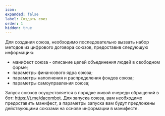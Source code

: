```yaml
---
icon: 
expanded: false
label: Создать союз
order: 1
hidden: true
---
```


Для создания союза, необходимо последовательно вызвать набор методов из цифрового договора союзов, предоставив следующую информацию:
- манифест союза - описание целей объединения людей в свободном форме;
- параметры финансового ядра союза;
- параметры наполнения и распределения фондов союза;
- параметры самоуправления союза;

<!-- После чего, оплатить регистрационный взнос за союз. На текущий момент, регистрационный взнос равен 0.0000 FLOWER.  -->

Запуск союзов осуществляется в порядке живой очереди обращений в бот: https://t.me/dacombot. Для запуска союза, вам необходимо предоставить манифест, а параметры запуска вам будут предложены действующими союзами на основе информации в манифесте.

<!-- 
Для запуска центра, необходимо:
- повысить статус аккаунта до центра, сообщив основные параметры конфигурации цифровой экономики центра;
- сконфигурировать Двойную Спираль, подобрав параметры доходности/риска и расчитав бизнес-доход;
- совершить активационный взнос, оплатив сервис запуска центра;
- активировать Двойную Спираль;


### Апгрейд аккаунта
Для апгрейда аккаунта до центра, необходимо вызвать метод:

```
cleos push action unicore upgrade '[username, platform, title, purpose, total_shares, quote_amount, quote_token_contract, root_token, root_token_contract, voting_only_up, consensus_percent, referral_percent, dacs_percent, cfund_percent, hfund_percent, levels, emission_percent, gtop, meta]' -p username

```

И сообщить параметры:

```
username - имя аккаунта будущего центра;
platform - имя аккаунта оператора платформы, на которой происходит создание центра;
title - заголовок центра;
purpose - название или краткое описание центра;
total_shares - количество единиц силы на рынке;
quote_amount - количество виртуального залога на рынке силы, определяющий начальную стоимость одной единицы силы; 
quote_token_contract - имя аккаунта цифрового договора котировочного токена рынка силы;
root_token - символ и точность токена оборота центра;
root_token_contract - имя аккаунта цифрового договора токена оборота центра;
voting_only_up - характеризует общий тип голосования в рамках центра: только за или за и против.
consensus_percent - минимальный процент консенсуса среди обладателей силы, который должен быть достигнут для принятия решения о начале финансирования цели;
referral_percent - процент партнёрского потока в ROOT от общего бизнес-дохода;
dacs_percent - процент корпоративного потока в ROOT от общего бизнес-дохода;
cfund_percent - процент целевого потока в ROOT от общего бизнес-дохода, направляемый в целевой фонд для распределения по целям согласно голосованию обладателей силы;
hfund_percent - процент безусловного потока в ROOT от общего бизнес-дохода, направляемый на распределение среди обладателей силы согласно их относительной доле владения;
levels - массив уровней партнёрского распределения в центре;
emission_percent - процент исходящей эмиссии из целевого фонда на список целей на каждом полуобороте Двойной Спирали относительно суммы бизнес-дохода;
gtop - количество целей в топе, которые получают равное финансирование из целевого потока;
meta - строковые метаданные центра;
```

Важно: 1% = 10000 процентных единиц, а 100% = 1000000 процентных единиц

Пример апгрейда:
```
cleos push action unicore upgrade '[username, platform, "Мой первый центр", "Центр нужен для тестирования", 100000, eosio.token, "0.0000 FLOWER", "eosio.token", true, 0, 250000, 250000, 250000, 250000, [1000000], 1000000, 1, ""]' -p core
```

### Установка параметров Двойной Спирали
После повышение статуса учётной записи до центра, необходимо вызвать метод установки параметров двойной спирали. На их основе операционная система произведён расчёт курсов продажи и выкупа QUANT, а также проверит бизнес-модель на прибыльность. Операционная система не допустит установку убыточных параметров бизнес-модели Двойной Спирали.

```
setparams(host, chost, size_of_pool, quants_precision, overlap, profit_growth, base_rate, loss_percent, compensator_percent, pool_limit, pool_timeout, priority_seconds)
```
Где параметры:
```
host - имя аккаунта центра
chost - имя дочернего аккаунта центра, при первом запуске обычно ""
size_of_pool - количество QUANT на продаже в чёрном и белом планах продаж
quants_precision - точность QUANT, добавляющая нули к каждому целому QUANT
overlap - коэффициент прибыли участника на каждом полном обороте, от 10 000 до 20 000
profit_growth - коэффициент бизнес-дохода, который увеличивает бизнес-доход на каждом полном обороте двойной спирали
base_rate - стартовый курс продаж QUANT за ROOT в целых учётных единицах;
loss_percent - коэффициент потерь участников, от 0 (0%) до 1000000 (100%);
pool_limit - общее количество этапов продаж, которые система просчитает в момент установки параметров
pool_timeout - время до насыщения цикла продаж в секундах, после чего, наступит рестарт центра двойной спирали
priority_seconds - время приоритета, в течении которого участники, которые понесли потери в предыдущем цикле развития двоной спирали центра, могут приоритетно выкупить QUANT из первых двух этапов продаж.
```


#### Прибыль +5%, риск -20%, низкий бизнес-доход
Параметры:
```
имя аккаунта центра = username
имя дочернего аккаунта центра = ""
количество QUANT в каждом плане продаж = 100000
точность QUANT = 1000000
коэффициент прибыли участника на каждом обороте = 10500 (что есть 1.05 или +5%)
коэффициент бизнес-дохода = 20000 (что есть 2 или увеличенный вдвое бизнес-доход от минимально-возможного)
базовый курс продаж = 100 (минимальных целых учётных единиц в ROOT, например, 0.0100 FLOWER)
коэффициент потерь участников = 200000 (что есть 20%)
общее количество этапов продаж = 49
время до насыщения цикла продаж = 259200 (что есть 3 дня)
время приоритета = 28800 (что есть 8 часов)
```
Установка параметров:
```
cleos push action unicore setparams '[username, "", 100000, 1000000, 10500, 20000, 100, 200000, 49, 259200, 28800]' -p username
``` 



#### Прибыль +5%, риск -30%, средний бизнес-доход
Параметры:
```
имя аккаунта центра = username
имя дочернего аккаунта центра = ""
количество QUANT в каждом плане продаж = 100000
точность QUANT = 1000000
коэффициент прибыли участника на каждом обороте = 10500 (что есть 1.05 или +5%)
коэффициент бизнес-дохода = 20000 (что есть 2 или увеличенный вдвое бизнес-доход от минимально-возможного)
базовый курс продаж = 100 (минимальных целых учётных единиц в ROOT, например, 0.0100 FLOWER)
коэффициент потерь участников = 300000 (что есть 30%)
общее количество этапов продаж = 49
время до насыщения цикла продаж = 259200 (что есть 3 дня)
время приоритета = 28800 (что есть 8 часов)
```
Установка параметров:
```
cleos push action unicore setparams '[username, "", 100000, 1000000, 10500, 20000, 100, 300000, 49, 259200, 28800]' -p username
``` 

#### Прибыль +5%, риск -50%, высокий бизнес-доход
Параметры:
```
имя аккаунта центра = username
имя дочернего аккаунта центра = ""
количество QUANT в каждом плане продаж = 100000
точность QUANT = 1000000
коэффициент прибыли участника на каждом обороте = 10500 (что есть 1.05 или +5%)
коэффициент бизнес-дохода = 20000 (что есть 2 или увеличенный вдвое бизнес-доход от минимально-возможного)
базовый курс продаж = 100 (минимальных целых учётных единиц в ROOT, например, 0.0100 FLOWER)
коэффициент потерь участников = 300000 (что есть 30%)
общее количество этапов продаж = 49
время до насыщения цикла продаж = 259200 (что есть 3 дня)
время приоритета = 28800 (что есть 8 часов)
```
Установка параметров:
```
cleos push action unicore setparams '[username, "", 100000, 1000000, 10500, 20000, 100, 500000, 49, 259200, 28800]' -p username
``` 


### Оплата активации
Стоимость активации устанавливается делегатами операционной системы. Для основной сети UNICORE, это 1000 FLOWER. Для того, чтобы оплатить активацию центра, необходимо совершить перевод от аккаунта центра на аккаунт цифрового договора всех центров с указанием специального кода в поле memo и имени аккаунта нового центра:

```
cleos transfer username unicore "1000.0000 FLOWER" "110-username"
```


### Активация 
После оплаты стоимости создания центра, становится доступным активация центра. Событие активации центра блокирует возможности изменения параметров Двойной Спирали центра и активирует продажу QUANT. 

Для активации, требуется вызвать метод:
```
cleos push action unicore start '[username, ""]' -p username
```


## Обновление
После активации центра, изменения параметров работы Двойной Спирали становятся недоступны. Но при этом, цифровой договор центров предусматривает их бесшовное обновление. Для этого, центру потребуется новый аккаунт, который будет использоваться для хранения таблиц новой двойной спирали. Обновление параметров работы (переход на новые) происходит между циклами работы системы. 

Для того, чтобы обновить параметры работы, необходимо создать дочерний центр и установить параметры двойной спирали на него. После чего, активировать перенос центра на новые параметры. Перенос центра для участников начнется с приёма взносов согласно правил приоритетного входа. 

Процесс обновления двойной спирали центра складывается из следующих шагов:

### Создание под-центра
Для создания дочернего центра, спираль уже должна быть активна. Создание подцентра происходит вызовом метода с передачей старого и нового имени аккаунта, который будет хранить параметры обновленной двойной спирали за подписью текущего аккаунта: 

cleos push action cchildhost '[username, username2]' -p username


### Установка параметров двойной спирали
После установки аккаунта подцентра, необходимо установить новые параметры двойной спирали на него методом setparams, передав параметр дочернего хоста в поле chost: 

```
setparams(host, chost, size_of_pool, quants_precision, overlap, profit_growth, base_rate, loss_percent, compensator_percent, pool_limit, pool_timeout, priority_seconds)
```

Например:
```
cleos push action unicore setparams '[username, username2, 1000000, 1000000, 11000, 20000, 100, 1000000, 49, 259200, 28800]' -p username
``` 
Обновление увеличивает количество QUANT на порядок, риск до 100% и прибыль до 10% за полный оборот. 

Все параметры работы могут быть изменены на любые, кроме параметра количества QUANT в каждом плане продаж. Количество QUANT может быть только увеличено или оставлено без изменений. 



### Активация обновления
После установки обновленных параметров двойной спирали, необходимо активировать переход. Переход будет осуществлен на границе циклов системы. Участники смогут вернуть свои QUANT с прибылью по старым настройкам прибыли и риска, а новые участники уже будут преобретать QUANT из обновленной двойной спирали, установленной на новом аккаунте. 

Для активации перехода, необходимо вызвать метод start на действующей двойной спирали, передав параметр имени нового аккаунта с параметрами двойной спирали:

```
cleos push action unicore start '[username, username2]' -p username
```

Операционная система позволяет создать неограниченное количество запланированных переходов на границах циклов, создав и установив необходимое для этого количество дочерних центров двойной спирали и последовательно установив переходы между ними. Так, спираль может изменять свои параметры, сохраняя целостность на переходах между циклами. 

 -->
